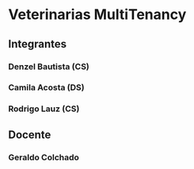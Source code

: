 # Veterinarias MultiTenancy

## Integrantes

### Denzel Bautista (CS)
### Camila Acosta   (DS)
### Rodrigo Lauz    (CS)

## Docente

### Geraldo Colchado 
